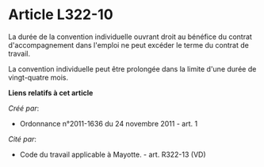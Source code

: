 # Article L322-10

La durée de la convention individuelle ouvrant droit au bénéfice du contrat d'accompagnement dans l'emploi ne peut excéder le
terme du contrat de travail. 

La convention individuelle peut être prolongée dans la limite d'une durée de vingt-quatre mois.

**Liens relatifs à cet article**

_Créé par_:

  - Ordonnance n°2011-1636 du 24 novembre 2011 - art. 1

_Cité par_:

  - Code du travail applicable à Mayotte. - art. R322-13 (VD)
